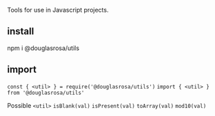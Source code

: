 Tools for use in Javascript projects.

## install
npm i @douglasrosa/utils

## import
``` const { <util> } = require('@douglasrosa/utils') ```
``` import { <util> } from '@douglasrosa/utils' ```

Possible ```<util>```
```isBlank(val)```
```isPresent(val)```
```toArray(val)```
```mod10(val)```

